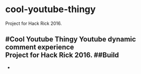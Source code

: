 
# cool-youtube-thingy

Project for Hack Rick 2016.

#Cool Youtube Thingy
Youtube dynamic comment experience
<br/>Project for Hack Rick 2016.
##Build
-
-


